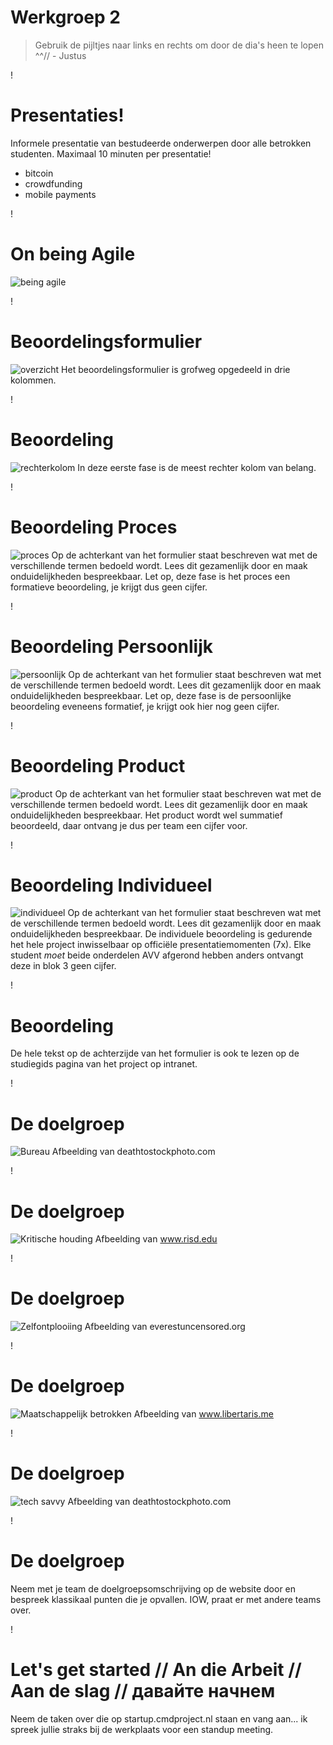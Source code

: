 # Werkgroep 2
> Gebruik de pijltjes naar links en rechts om door de dia's heen te lopen ^^// - Justus

!

# Presentaties!
Informele presentatie van bestudeerde onderwerpen door alle betrokken studenten. Maximaal 10 minuten per presentatie!

- bitcoin
- crowdfunding
- mobile payments

!

# On being Agile
![being agile](agilecat.jpg)

!

# Beoordelingsformulier
![overzicht](overzicht.png)
Het beoordelingsformulier is grofweg opgedeeld in drie kolommen. 

!

# Beoordeling
![rechterkolom](rechterkolom.png)
In deze eerste fase is de meest rechter kolom van belang.

!

# Beoordeling Proces
![proces](proces.png)
Op de achterkant van het formulier staat beschreven wat met de verschillende termen bedoeld wordt. Lees dit gezamenlijk door en maak onduidelijkheden bespreekbaar. Let op, deze fase is het proces een formatieve beoordeling, je krijgt dus geen cijfer.

!

# Beoordeling Persoonlijk
![persoonlijk](persoonlijk.png)
Op de achterkant van het formulier staat beschreven wat met de verschillende termen bedoeld wordt. Lees dit gezamenlijk door en maak onduidelijkheden bespreekbaar. Let op, deze fase is de persoonlijke beoordeling eveneens formatief, je krijgt ook hier nog geen cijfer.

!
# Beoordeling Product
![product](product.png)
Op de achterkant van het formulier staat beschreven wat met de verschillende termen bedoeld wordt. Lees dit gezamenlijk door en maak onduidelijkheden bespreekbaar. Het product wordt wel summatief beoordeeld, daar ontvang je dus per team een cijfer voor.

!

# Beoordeling Individueel
![individueel](individueel.png)
Op de achterkant van het formulier staat beschreven wat met de verschillende termen bedoeld wordt. Lees dit gezamenlijk door en maak onduidelijkheden bespreekbaar. De individuele beoordeling is gedurende het hele project inwisselbaar op officiële presentatiemomenten (7x). Elke student *moet* beide onderdelen AVV afgerond hebben anders ontvangt deze in blok 3 geen cijfer.

!

# Beoordeling
De hele tekst op de achterzijde van het formulier is ook te lezen op de studiegids pagina van het project op intranet.

!

# De doelgroep
![Bureau](DeathtoStock_Wired4.jpg)
Afbeelding van deathtostockphoto.com

!

# De doelgroep
![Kritische houding](critique.jpg)
Afbeelding van www.risd.edu

!

# De doelgroep
![Zelfontplooiing](enlightenment.jpg)
Afbeelding van everestuncensored.org

!

# De doelgroep
![Maatschappelijk betrokken](groepmensen.jpg)
Afbeelding van www.libertaris.me

!

# De doelgroep
![tech savvy](wired.jpg)
Afbeelding van deathtostockphoto.com

!

# De doelgroep
Neem met je team de doelgroepsomschrijving op de website door en bespreek klassikaal punten die je opvallen. IOW, praat er met andere teams over.

!

# Let's get started // An die Arbeit // Aan de slag // давайте начнем
Neem de taken over die op startup.cmdproject.nl staan en vang aan... ik spreek jullie straks bij de werkplaats voor een standup meeting.